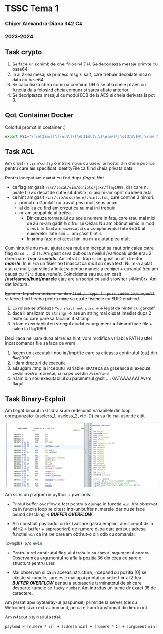 # TSSC Tema 1
### Chiper Alexandra-Diana 342 C4
### 2023-2024

## Task crypto

1. Se face un schimb de chei folosind DH. Se decodeaza mesaje primite cu base64.
2. In al 2-lea mesaj se primesc msg si salt, care trebuie decodate inca o data cu base64.
3. Se calculeaza cheia comuna conform DH si se afla cheie pt aes cu  functia data folosind 
cheia comuna si sarea aflate anterior.
4. Se decripteaza mesajul cu modul ECB de la AES si cheia derivata la pct 3.


## QoL Container Docker
Colorful prompt in container :)

```bash
export PS1="\[\e[32m\][\[\e[m\]\[\e[31m\]\u\[\e[m\]\[\e[33m\]@\[\e[m\]\[\e[32m\]\h\[\e[m\]:\[\e[36m\]\w\[\e[m\]\[\e[32m\]]\[\e[m\]\[\e[32;47m\]\\$\[\e[m\] "
```

## Task ACL
Am creat in `.ssh/config` o intrare noua cu userul si hostul din cheia publica pentru care am specificat IdentityFile ca fiind cheia privata data.

Pentru inceput am cautat cu find dupa *flag* si *hint*.
- cu flag am gasit `/var/local/vim/scripts/jmkr/flag1999`, dar care nu poate fi rwx decat de
catre s4l4m0rx, si aici m-am oprit cu ideea asta
- cu hint am gasit `/var/lib/misc/here/.hints.txt`, care contine 3 hinturi.
    * primul cu Gandalf nu a avut prea mult sens acum
    * al doilea cu find am crezut ca nu mai imi trebuie
    * m-am ocupat de al treilea. 
        - Din cauza formatului cu acele numere in fata, care erau mai mici de 26 m-am gadit la 
        cifrul lui Cezar. Nu am obtinut nimic in mod direct. In final am incercat si cu
        complementul fata de 26 al numerelor date siiiii.... am gasit hintul. 
        - In prima faza nici acest hint nu m-a ajutat prea mult

Cum hinturile nu m-au ajutat prea mult am inceput sa caut prin calea catre
flag cu `cd ..` si `ll`. Am gasit ceva dubios la nivelul /var/local/ unde 
erau 2 directoare: ***trap*** si ***scripts***. Am intrat in trap si am 
gasit un alt director ***manele***. In el era un fisier text mascat ca 
*mp3* cu ceva text. Nu m-a ajutat atat de mult, dar stiind afinitatea pentru 
manele a echipei + cuvantul _trap_ am cautat cu `find` dupa *manele*. 
Coincidenta sau nu, am gasit **/usr/games/hunt/manele** care are un script 
cu suid si owner s4l4m0rx. Am dat lovitura.

~~Ignoram faptul ca puteam sa dau `find / -type f -perm /4000 2>/dev/null` si facea find treaba 
pentru mine sa caute fisierele cu SUID enabled~~

1. La rulare se afiseaza `You shall not pass` => e legat de hintul cu gandalf
2. daca il analizam cu `strings`  => are un string mai ciudat imediat dupa 2 texte cu care pare sa
faca un if strcmp
3. rulam executabilul cu stringul ciudat ca argument => binarul face file + calea la flag1999

Deci daca ne luam dupa al treilea hint, vom modifica variabila PATH astfel incat comanda file sa 
faca ce vrem 
1. facem un executabil nou in /tmp/file care sa citeasca continutul (cat) din flag1999
2. ii dam drepturi de executie
3. adaugam /tmp la inceputul variabilei `$PATH` ca sa gaseasca si execute codul nostru mai intai, 
si nu pe cel din `/bin/find`
4. rulam din nou executabilul cu parametrul gasit .... GATAAAAAA! Avem flagul


## Task Binary-Exploit
Am bagat binarul in Ghidra si am redenumit variabilele din loop corespunzator (useless_1, useless_2, etc :D) 
ca sa fie mai usor de citit

![ghidra editor](./custom_scripts/ghidra.jpg)

Am scris un pragram in python + pwntools.

- Primul buffer overflow a fost pentru a ajunge in functia ``win``. Am observat ca in functia loop 
se citesc intr-un buffer numerele, dar nu se face bound checking => **_BUFFER OVERFLOW_**

- Am construit payloadul cu 57 (valoare gasita empiric, am inceput de la 46+2 = buffer + suprascrieri) de numere dupa care am pus adresa functiei `win` ca int, pe care am 
obtinut-o din gdb cu comanda:

```bash
(pwngdb) p/d &win
```
- Pentru a citi continutul flag-ului trebuie sa dam si argumentul corect. Observam ca argumentul se 
afla la pozitia 36 din ceea ce pare o structura pentru user. 

- Mai observam si ca in aceeasi structura, incepand cu pozitia [0] se citeste si numele, care este 
mai apoi printat cu `printf` => al 2-lea **_BUFFER OVERFLOW_** pentru a suprascrie terminatorul de 
sir care desparte numele de `lucky number`. Am introdus un nume de exact 36 de caractere.

Am parsat apoi bytearray-ul (raspunsul) primit de la server (cel cu Welcome) si am extras numarul, 
pe care l-am transformat din hex in int. 

Am refacut payloadul astfel: 
```
payload = [numere * 57] + [adresa win] + [numere * 1] + [argument win]
```


